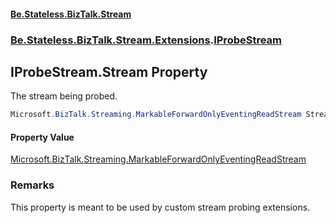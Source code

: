 #### [Be.Stateless.BizTalk.Stream](README.md 'README')
### [Be.Stateless.BizTalk.Stream.Extensions](Be.Stateless.BizTalk.Stream.Extensions.md 'Be.Stateless.BizTalk.Stream.Extensions').[IProbeStream](IProbeStream.md 'Be.Stateless.BizTalk.Stream.Extensions.IProbeStream')

## IProbeStream.Stream Property

The stream being probed.

```csharp
Microsoft.BizTalk.Streaming.MarkableForwardOnlyEventingReadStream Stream { get; }
```

#### Property Value
[Microsoft.BizTalk.Streaming.MarkableForwardOnlyEventingReadStream](https://docs.microsoft.com/en-us/dotnet/api/Microsoft.BizTalk.Streaming.MarkableForwardOnlyEventingReadStream 'Microsoft.BizTalk.Streaming.MarkableForwardOnlyEventingReadStream')

### Remarks
This property is meant to be used by custom stream probing extensions.